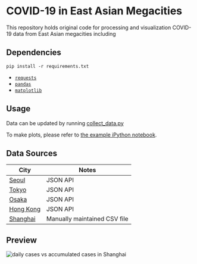 # COVID-19 in East Asian Megacities

This repository holds original code for processing and visualization COVID-19 data from East Asian megacities including 

## Dependencies
```
pip install -r requirements.txt
```
* [`requests`](https://github.com/psf/requests)
* [`pandas`](https://pandas.pydata.org/)
* [`matplotlib`](https://matplotlib.org/)

## Usage
Data can be updated by running [collect_data.py](./collect_data.py)

To make plots, please refer to [the example iPython notebook](./example.ipynb).

## Data Sources
| City | Notes | 
|--|--|
| [Seoul](./DataAPI/Korea.py#L13) | JSON API |
| [Tokyo](./DataAPI/Japan.py#L11) | JSON API |
| [Osaka](./DataAPI/Japan.py#L11) | JSON API |
| [Hong Kong](./DataAPI/China.py#L13) | JSON API |
| [Shanghai](./DataAPI/China.py#L37) | Manually maintained CSV file |

## Preview
![daily cases vs accumulated cases in Shanghai](./doc/output_sample.svg)
